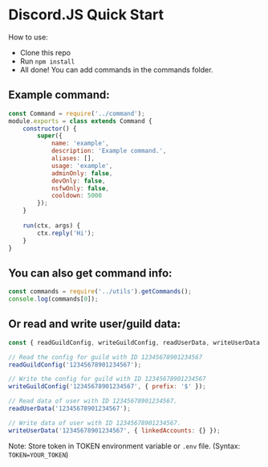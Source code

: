 # Discord.JS Quick Start

How to use:
 - Clone this repo
 - Run `npm install`
 - All done! You can add commands in the commands folder.

## Example command:
```js
const Command = require('../command');
module.exports = class extends Command {
    constructor() {
        super({
            name: 'example',
            description: 'Example command.',
            aliases: [],
            usage: 'example',
            adminOnly: false,
            devOnly: false,
            nsfwOnly: false,
            cooldown: 5000
        });
    }
    
    run(ctx, args) {
        ctx.reply('Hi');
    }
}
```

## You can also get command info:
```js
const commands = require('../utils').getCommands();
console.log(commands[0]);
```

## Or read and write user/guild data:
```js
const { readGuildConfig, writeGuildConfig, readUserData, writeUserData } = require('../utils');

// Read the config for guild with ID 12345678901234567
readGuildConfig('12345678901234567');

// Write the config for guild with ID 12345678901234567
writeGuildConfig('12345678901234567', { prefix: '$' });

// Read data of user with ID 12345678901234567.
readUserData('12345678901234567');

// Write data of user with ID 12345678901234567.
writeUserData('12345678901234567', { linkedAccounts: {} });
```
Note: Store token in TOKEN environment variable or `.env` file. (Syntax: `TOKEN=YOUR_TOKEN`)